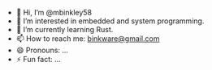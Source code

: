 - 👋 Hi, I’m @mbinkley58
- 👀 I’m interested in embedded and system programming. 
- 🌱 I’m currently learning Rust. 
- 📫 How to reach me: binkware@gmail.com 
- 😄 Pronouns: ...
- ⚡ Fun fact: ...

<!---
mbinkley58/mbinkley58 is a ✨ special ✨ repository because its `README.md` (this file) appears on your GitHub profile.
You can click the Preview link to take a look at your changes.
--->
